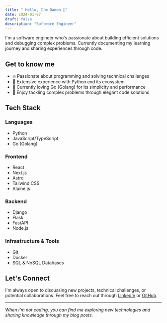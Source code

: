 ```yaml
---
title: " Hello, I'm Damon 👋"
date: 2024-01-07
draft: false
description: "Software Engineer"
---
```

I'm a software engineer who's passionate about building efficient solutions and debugging complex problems. Currently documenting my learning journey and sharing experiences through code.

## Get to know me

- 🔥 Passionate about programming and solving technical challenges
- 🐍 Extensive experience with Python and its ecosystem
- 🐹 Currently loving Go (Golang) for its simplicity and performance
- 🧩 Enjoy tackling complex problems through elegant code solutions

## Tech Stack

### Languages
- Python
- JavaScript/TypeScript
- Go (Golang)

### Frontend
- React
- Next.js
- Astro
- Tailwind CSS
- Alpine.js

### Backend
- Django
- Flask
- FastAPI
- Node.js

### Infrastructure & Tools
- Git
- Docker
- SQL & NoSQL Databases

## Let's Connect

I'm always open to discussing new projects, technical challenges, or potential collaborations. Feel free to reach out through [LinkedIn](https://www.linkedin.com/in/damondiaz/) or [GitHub](https://github.com/NoCapCbas).

---

*When I'm not coding, you can find me exploring new technologies and sharing knowledge through my blog posts.* 